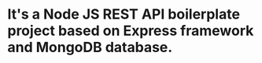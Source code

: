 <h1>It's a Node JS REST API boilerplate project based on Express framework and MongoDB database.</h1>